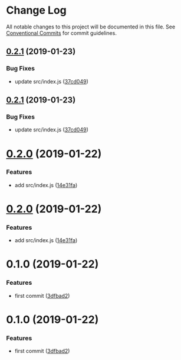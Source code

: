 # Change Log

All notable changes to this project will be documented in this file.
See [Conventional Commits](https://conventionalcommits.org) for commit guidelines.

## [0.2.1](https://github.com/vincentchauhk01/try-lerna-one-repo/compare/v0.2.0...v0.2.1) (2019-01-23)


### Bug Fixes

* update src/index.js ([37cd049](https://github.com/vincentchauhk01/try-lerna-one-repo/commit/37cd049))





## [0.2.1](https://github.com/vincentchauhk01/try-lerna-one-repo/compare/v0.2.0...v0.2.1) (2019-01-23)


### Bug Fixes

* update src/index.js ([37cd049](https://github.com/vincentchauhk01/try-lerna-one-repo/commit/37cd049))





# [0.2.0](https://github.com/vincentchauhk01/try-lerna-one-repo/compare/v0.1.0...v0.2.0) (2019-01-22)


### Features

* add src/index.js ([14e31fa](https://github.com/vincentchauhk01/try-lerna-one-repo/commit/14e31fa))





# [0.2.0](https://github.com/vincentchauhk01/try-lerna-one-repo/compare/v0.1.0...v0.2.0) (2019-01-22)


### Features

* add src/index.js ([14e31fa](https://github.com/vincentchauhk01/try-lerna-one-repo/commit/14e31fa))





# 0.1.0 (2019-01-22)


### Features

* first commit ([3dfbad2](https://github.com/vincentchauhk01/try-lerna-one-repo/commit/3dfbad2))





# 0.1.0 (2019-01-22)


### Features

* first commit ([3dfbad2](https://github.com/vincentchauhk01/try-lerna-one-repo/commit/3dfbad2))
